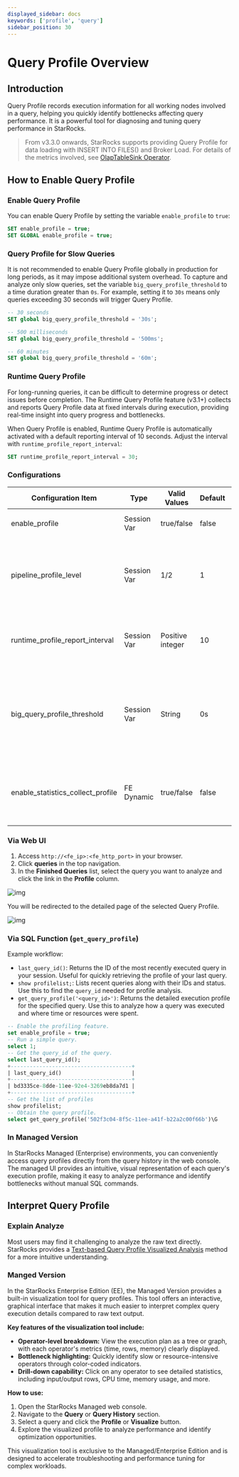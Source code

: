 ```yaml
---
displayed_sidebar: docs
keywords: ['profile', 'query']
sidebar_position: 30
---
```


# Query Profile Overview

## Introduction

Query Profile records execution information for all working nodes involved in a query, helping you quickly identify bottlenecks affecting query performance. It is a powerful tool for diagnosing and tuning query performance in StarRocks.

> From v3.3.0 onwards, StarRocks supports providing Query Profile for data loading with INSERT INTO FILES() and Broker Load. For details of the metrics involved, see [OlapTableSink Operator](./query_profile_operator_metrics.md#olaptablesink-operator).

## How to Enable Query Profile

### Enable Query Profile

You can enable Query Profile by setting the variable `enable_profile` to `true`:

```SQL
SET enable_profile = true;
SET GLOBAL enable_profile = true;
```

### Query Profile for Slow Queries

It is not recommended to enable Query Profile globally in production for long periods, as it may impose additional system overhead. To capture and analyze only slow queries, set the variable `big_query_profile_threshold` to a time duration greater than `0s`. For example, setting it to `30s` means only queries exceeding 30 seconds will trigger Query Profile.

```SQL
-- 30 seconds
SET global big_query_profile_threshold = '30s';

-- 500 milliseconds
SET global big_query_profile_threshold = '500ms';

-- 60 minutes
SET global big_query_profile_threshold = '60m';
```

### Runtime Query Profile

For long-running queries, it can be difficult to determine progress or detect issues before completion. The Runtime Query Profile feature (v3.1+) collects and reports Query Profile data at fixed intervals during execution, providing real-time insight into query progress and bottlenecks.

When Query Profile is enabled, Runtime Query Profile is automatically activated with a default reporting interval of 10 seconds. Adjust the interval with `runtime_profile_report_interval`:

```SQL
SET runtime_profile_report_interval = 30;
```

### Configurations

| Configuration Item                | Type         | Valid Values      | Default | Description                                                                                 |
|-----------------------------------|--------------|-------------------|---------|---------------------------------------------------------------------------------------------|
| enable_profile                    | Session Var  | true/false        | false   | Enable Query Profile                                                                        |
| pipeline_profile_level            | Session Var  | 1/2               | 1       | 1: merge metrics; 2: retain original structure (disables visualization tools)               |
| runtime_profile_report_interval   | Session Var  | Positive integer  | 10      | Runtime Query Profile report interval (seconds)                                              |
| big_query_profile_threshold       | Session Var  | String            | 0s      | Enable Query Profile for queries exceeding this duration (e.g., '30s', '500ms', '60m')       |
| enable_statistics_collect_profile | FE Dynamic   | true/false        | false   | Enable Query Profile for statistics collection-related queries                               |


### Via Web UI

1. Access `http://<fe_ip>:<fe_http_port>` in your browser.
2. Click **queries** in the top navigation.
3. In the **Finished Queries** list, select the query you want to analyze and click the link in the **Profile** column.

![img](../../_assets/profile-1.png)

You will be redirected to the detailed page of the selected Query Profile.

![img](../../_assets/profile-2.png)

### Via SQL Function (`get_query_profile`)

Example workflow:
- `last_query_id()`: Returns the ID of the most recently executed query in your session. Useful for quickly retrieving the profile of your last query.
- `show profilelist;`: Lists recent queries along with their IDs and status. Use this to find the `query_id` needed for profile analysis.
- `get_query_profile('<query_id>')`: Returns the detailed execution profile for the specified query. Use this to analyze how a query was executed and where time or resources were spent.


```sql
-- Enable the profiling feature.
set enable_profile = true;
-- Run a simple query.
select 1;
-- Get the query_id of the query.
select last_query_id();
+--------------------------------------+
| last_query_id()                      |
+--------------------------------------+
| bd3335ce-8dde-11ee-92e4-3269eb8da7d1 |
+--------------------------------------+
-- Get the list of profiles
show profilelist;
-- Obtain the query profile.
select get_query_profile('502f3c04-8f5c-11ee-a41f-b22a2c00f66b')\G
```

### In Managed Version

In StarRocks Managed (Enterprise) environments, you can conveniently access query profiles directly from the query history in the web console. The managed UI provides an intuitive, visual representation of each query's execution profile, making it easy to analyze performance and identify bottlenecks without manual SQL commands.

## Interpret Query Profile

### Explain Analyze

Most users may find it challenging to analyze the raw text directly. StarRocks provides a [Text-based Query Profile Visualized Analysis](./query_profile_text_based_analysis.md) method for a more intuitive understanding.

### Manged Version

In the StarRocks Enterprise Edition (EE), the Managed Version provides a built-in visualization tool for query profiles. This tool offers an interactive, graphical interface that makes it much easier to interpret complex query execution details compared to raw text output.

**Key features of the visualization tool include:**
- **Operator-level breakdown:** View the execution plan as a tree or graph, with each operator's metrics (time, rows, memory) clearly displayed.
- **Bottleneck highlighting:** Quickly identify slow or resource-intensive operators through color-coded indicators.
- **Drill-down capability:** Click on any operator to see detailed statistics, including input/output rows, CPU time, memory usage, and more.

**How to use:**
1. Open the StarRocks Managed web console.
2. Navigate to the **Query** or **Query History** section.
3. Select a query and click the **Profile** or **Visualize** button.
4. Explore the visualized profile to analyze performance and identify optimization opportunities.

This visualization tool is exclusive to the Managed/Enterprise Edition and is designed to accelerate troubleshooting and performance tuning for complex workloads.

